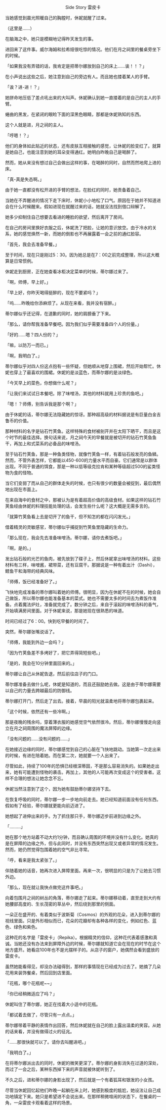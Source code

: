 <p align="center">Side Story 雷皮卡</p>

当她感觉到晨光照暖自己的胸膛时，休妮就醒了过来。

（这里是……）

在脑海之中，她只是模糊地记得昨天发生的事。

进回来了这件事。威尔海姆和拉希娅很吃惊的情况。他们在月之祠里的餐桌旁坐下的时候。

「如果我没有弄错的话，我肯定是把蒂尔娜放到自己的床上……诶！！？」

在小声说出这些之后，她注意到自己的旁边有人。而且她也搂着某人的手臂。

「诶？进-进！？」

她拼命地压低了差点吼出来的大叫声。休妮确认到她一直搂着的是自己的主人的手臂。

蜷曲的黑发，在紧闭的眼睑下面的深黑色眼睛，那都是休妮熟知的东西。

这个人就是进，月之祠的主人。

「哼嗯！？」

他们的身体如此贴近的状态，还有皮肤互相接触的感觉，让休妮的脸变红了。就算是她自己，也能注意到她的耳朵变得通红。她明白昨晚自己是喝醉了。

然而，她从来没有想过自己会做出这样的事，在喝醉的同时，自然而然地爬上进的床。

「真-真是失态啊。」

由于她一直都没有松开进的手臂的想法，在脸红的同时，她责备着自己。

当她在不弄醒进的情况下走下床时，休妮小小地松了口气。原因在于她并不知道进会在什么时候醒来。假如进现在就醒过来的话，她就没法找到借口辩解了。

她多少抑制住自己想要去看进的睡脸的欲望，然后离开了房间。

在自己的房间里换好衣服之后，休妮洗了把脸，让她的意识放空。由于冷水的关系，她的感觉焕然一新，而她的倒影也不再展露着一会之前的通红脸容。

「首先，我会去准备早餐。」

至于时间，现在只是刚过5：30。因为她总是在7：00之前完成整理，所以这大概算是日常惯例。

休妮走到厨房，正在她查看冰柜决定菜单的时候，蒂尔娜过来了。

「啊，师傅，早上好。」

「早上好，你昨天喝得挺醉的，现在不要紧吗？」

「呜……昨晚给你添麻烦了。从现在来看，我并没有宿醉。」

蒂尔娜似乎还记得，在道歉的同时，她的肩膀垂了下来。

「那么，请你帮我准备早餐吧。因为我们似乎需要准备四个人的份量。」

「好的……嗯？四人份的？」

「嘛，以防万一而已。」

「啊，我明白了。」

蒂尔娜似乎对四人份这点抱有一些怀疑，但她顺从地穿上围裙，然后开始帮忙。休妮也穿上了最喜欢的围裙。休妮的是淡蓝色，而蒂尔娜的是淡绿色。

「今天早上的菜色，你想做什么呢？」

「让我们来试试日本餐吧。除了味噌汤，其他的材料就用上珍贵的鱼吧。」

「嗯！？师傅，别告诉我是那个啊？」

由于休妮的话，蒂尔娜无法隐藏她的惊讶。那种超高级的材料据说是有巨量白金吉鲁币的价值。

那种材料的名字是钻石竹荚鱼。这样特殊的食材被剖开并在太阳下晒干，而且是这个时节的最佳选择。换句话来说，月之祠今天的早餐就是被切开的钻石竹荚鱼鱼干，再加上和式菜系的必备品的味噌汤。

至于钻石竹荚鱼，那是一种鱼类怪物，就像竹荚鱼一样，有着钻石般发亮的鱼鳞。然而，不管外表怎样，它都能以450-600的力量水平而自豪。它们通常是以群体出现。不同于普通的饵食，那是一种以低等级克拉肯和某种等级超过500的鲨类怪物为食的怪物。

当它们变弱了而从自己的群体走失的时候，也只有很少的数量会被捉到，最后偶然地出现在市面上。

在来自海中的食材之中，那被认为是有着超高价值的高级食材。如果这样的钻石竹荚鱼经由休妮的料理技能处理的话，会发生些什么呢？这大概是无需多言的。

「就算竹荚鱼看上去是切开了的鱼干，但不知怎的都在闪闪发光。」

借着精灵的灵敏感官，蒂尔娜似乎捕捉到竹荚鱼里隐藏的生命力。

「那么现在，我会先去准备味噌汤。蒂尔娜，请你去煮饭吧。」

「啊，是的。」

发出钻石般的光芒的鱼肉，被先放到了碟子上，然后休妮拿出味噌汤的材料。这些材料有三样，味噌酱，裙带菜，还有豆腐干。那据说是一种有着出汁（Dashi），鲣鱼干和海带的经典风味。

「师傅，饭已经准备好了。」

飞快地完成准备的蒂尔娜叫着她的师傅。很明显，因为在休妮不在的时候，她会自己做饭，所以蒂尔娜也能准备基本的菜式。她也不需要太多的时间去为煮饭作准备。点着魔法炉灶，准备就完成了。数分钟之后，来自于滚起的味噌汤料的香气，开始填满房间里面。对于休妮来说，那是她现在很熟悉的味道。

时间已经过了6：00。快到吃早餐的时间了。

突然，蒂尔娜张嘴说话了。

「师傅，我能到外边一会吗？」

「因为竹荚鱼差不多烤好了，把它弄得简短些吧。」

「是的，我会在10分钟里面回来的。」

蒂尔娜让自己从休妮告退，然后前往店子的门口。

蒂尔娜准备去做什么呢，休妮是知道的，而且还鼓励她去做。这是由于蒂尔娜需要以自己的力量去跨越最后的防御线。

蒂尔娜打开门，然后走了出去。接着，早晨的阳光就温柔地将蒂尔娜包裹起来。

「这个时候，依然还有一些冷啊。」

那是夜晚的残余吗，穿着薄衣服的她感觉空气依然很冷。然后，蒂尔娜慢慢走向竖立在月之祠周围的魔法屏障的边缘。

「没有问题的……没有问题的……」

在她接近边缘的同时，蒂尔娜感觉到自己的心脏在飞快地跳动。当她第一次走出来的时候，有进在陪着她。而在第二次，她就要一个人出来了。

尽管如此，持续了100年的恐惧已经根深蒂固，不是那么容易消失的。如果她走出来，她有可能遭到怪物的袭击。再加上，其他的人可能再次变成这个的受害者。这样不合理的想法让她念念不忘。

休妮当然注意到了这个，因为她有鼓励蒂尔娜坚持下去。

在恢复呼吸的同时，蒂尔娜一步一步地向前走去。她已经知道前面没有任何东西。假如有了经验，蒂尔娜就更能向前迈进了。

她想起了进伸出来的手。为了抓住那只手，蒂尔娜迈步前进到边缘之外。

「………」

她在那个地方站着不动大约1分钟，而且确认周围的环境并没有什么变化。她真的是在屏障的边缘之外，但与此同时，并没有东西突然出现又或者异常的情况发生。然而，她仍然觉得包围着她的空气非比寻常。

「呼，看来是我太紧张了。」

伴随着她的话音，她再次进入屏障里面。再来一次，很明显的只是为了让她去习惯外边。

「那么，现在就让我快点做完这件事吧。」

向着包围月之祠的树丛的角落，蒂尔娜走了起来。蒂尔娜移动着，直至走到大约有她腰部高度的、生长茂密的草丛中，然后绕到那里的侧面。

一朵正在盛开的、有着类似于波斯菊（Cosmos）的外观的花朵，进入到蒂尔娜的视线里面。只是外形相似而已，花朵的花瓣却有各种各样的变化，例如红色、蓝色、绿色和紫色。

这种花的名字是「雷皮卡」（Repika）。根据精灵的信仰，这种花代表着感激和真诚。当她还没有办法来到屏障外边的时候，蒂尔娜就知道它会在现在的时节在这个地方盛开。她看店100年也不是光摆样子的。从店子的窗户，她偶然会看到盛放的雷皮卡。

虽然她能看得见，却没办法碰得到，那样的事情现在已经成为过去了。她摘了几朵花用来装饰餐桌，然后回到店里面。

「花瓶，哪个花瓶呢~~」

「你已经稍微适应了吗？」

休妮叫住了蒂尔娜，她正在找着大小适中的花瓶。

「都试着去做了，尽管只有一点点。」

蒂尔娜带着平静的表情作出回答，然后休妮就在自己的脸上露出温柔的笑容。从她的话来看，并没有做得过火的征兆。

「……那很快就可以了。请你去叫醒进吧。」

「我明白了。」

在将蒂尔娜派出去的同时，休妮的微笑更深了。蒂尔娜的身影消失在过道的深处，而过了一会之后，某种东西掉下来的声音就被休妮听到了。

不久之后，进和蒂尔娜的身影出现了，然后就是一个有着狐耳和银发的小女孩。

尽管当休妮回忆起他们昨晚一起躺在床上时，她感到极度的尴尬，她设法让自己成功地镇定下来。她只是希望进不会说出来。在那样稍微喧闹的状态下，在餐桌的一角，一朵雷皮卡观看着这样的场景。

